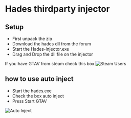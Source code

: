 # Hades thirdparty injector

## Setup
* First unpack the zip
* Download the hades dll from the forum
* Start the Hades-Injector.exe
* Drag and Drop the dll file on the injector

If you have GTAV from steam check this box
![Steam Users](https://i.imgur.com/iwDWuyE.png)

## how to use auto inject
* Start the hades.exe
* Check the box auto inject
* Press Start GTAV

![Auto Inject](https://i.imgur.com/R542eYD.png)
